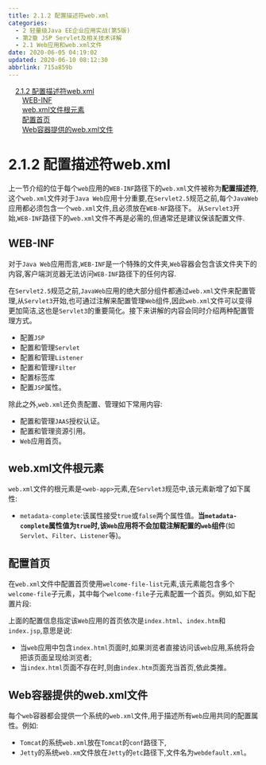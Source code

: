 ```yaml
---
title: 2.1.2 配置描述符web.xml
categories: 
  - 2 轻量级Java EE企业应用实战(第5版)
  - 第2章 JSP Servlet及相关技术详解
  - 2.1 Web应用和web.xml文件
date: 2020-06-05 04:19:02
updated: 2020-06-10 08:12:30
abbrlink: 715a859b
---
```

<div id='my_toc'><a href="/JavaReadingNotes/715a859b/#2-1-2-配置描述符web-xml" class="header_1">2.1.2 配置描述符web.xml</a>&nbsp;<br><a href="/JavaReadingNotes/715a859b/#WEB-INF" class="header_2">WEB-INF</a>&nbsp;<br><a href="/JavaReadingNotes/715a859b/#web-xml文件根元素<web-app>" class="header_2">web.xml文件根元素<web-app></a>&nbsp;<br><a href="/JavaReadingNotes/715a859b/#配置首页" class="header_2">配置首页</a>&nbsp;<br><a href="/JavaReadingNotes/715a859b/#Web容器提供的web-xml文件" class="header_2">Web容器提供的web.xml文件</a>&nbsp;<br></div>
<style>.header_1{margin-left: 1em;}.header_2{margin-left: 2em;}.header_3{margin-left: 3em;}.header_4{margin-left: 4em;}.header_5{margin-left: 5em;}.header_6{margin-left: 6em;}</style>
<!--more-->
<script>if (navigator.platform.search('arm')==-1){document.getElementById('my_toc').style.display = 'none';}var e,p = document.getElementsByTagName('p');while (p.length>0) {e = p[0];e.parentElement.removeChild(e);}</script>

<!--end-->
# 2.1.2 配置描述符web.xml
上一节介绍的位于每个`web`应用的`WEB-INF`路径下的`web.xml`文件被称为**配置描述符**,这个`web.xml`文件对于`Java Web`应用十分重要,在`Servlet2.5`规范之前,每个`JavaWeb`应用都必须包含一个`web.xml`文件,且必须放在`WEB-NF`路径下。
从`Servlet3`开始,`WEB-INF`路径下的`web.xml`文件不再是必需的,但通常还是建议保该配置文件.
## WEB-INF
对于`Java Web`应用而言,`WEB-INF`是一个特殊的文件夹,`Web`容器会包含该文件夹下的内容,客户端浏览器无法访问`WEB-INF`路径下的任何内容.

在`Servlet2.5`规范之前,`JavaWeb`应用的绝大部分组件都通过`web.xml`文件来配置管理,从`Servlet3`开始,也可通过注解来配置管理`Web`组件,因此`web.xml`文件可以变得更加简洁,这也是`Servlet3`的重要简化。接下来讲解的内容会同时介绍两种配置管理方式。
- 配置`JSP`
- 配置和管理`Servlet`
- 配置和管理`Listener`
- 配置和管理`Filter`
- 配置标签库
- 配置`JSP`属性。

除此之外,`web.xml`还负责配置、管理如下常用内容:
- 配置和管理`JAAS`授权认证。
- 配置和管理资源引用。
- `Web`应用首页。

## web.xml文件根元素<web-app>
`web.xml`文件的根元素是`<web-app>`元素,在`Servlet3`规范中,该元素新增了如下属性:
- `metadata-complete`:该属性接受`true`或`false`两个属性值。**当`metadata-complete`属性值为`true`时,该`Web`应用将不会加载注解配置的`web`组件**(如`Servlet`、`Filter`、`Listener`等)。

## 配置首页
在`web.xml`文件中配置首页使用`welcome-file-list`元素,该元素能包含多个`welcome-file`子元素，其中每个`welcome-file`子元素配置一个首页。例如,如下配置片段:


上面的配置信息指定该`Web`应用的首页依次是`index.html`、`index.htm`和`index.jsp`,意思是说:
- 当`web`应用中包含`index.html`页面时,如果浏览者直接访问该`web`应用,系统将会把该页面呈现给浏览者;
- 当`index.html`页面不存在时,则由`index.htm`页面充当首页,依此类推。

## Web容器提供的web.xml文件
每个`web`容器都会提供一个系统的`web.xml`文件,用于描述所有`web`应用共同的配置属性。例如:
- `Tomcat`的系统`web.xml`放在`Tomcat`的`conf`路径下,
- `Jetty`的系统`web.xm`文件放在`Jetty`的`etc`路径下,文件名为`webdefault.xml`。
